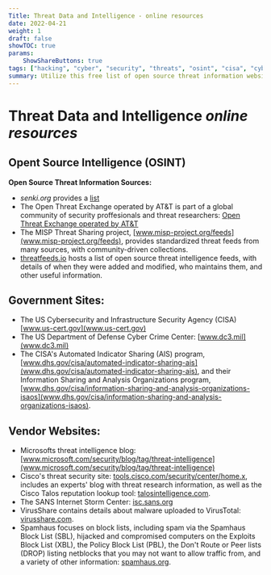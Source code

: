 ```yaml
---
Title: Threat Data and Intelligence - online resources
date: 2022-04-21
weight: 1
draft: false
showTOC: true
params:
    ShowShareButtons: true
tags: ["hacking", "cyber", "security", "threats", "osint", "cisa", "cybersecurity", "dhs", "intelligence", "malware", "pwnd"]
summary: Utilize this free list of open source threat information websites to better defend your organization.
---
```


# Threat Data and Intelligence *online resources*

## Opent Source Intelligence (OSINT) 
**Open Source Threat Information Sources:**
- *senki.org* provides a [list](www.senki.org/operators-security-toolkit/open-source-threat-intelligence-feeds)
- The Open Threat Exchange operated by AT&T is part of a global community of security proffesionals and threat researchers: [Open Threat Exchange operated by AT&T](https://cybersecurity.att.com/open-threat-exchange)
- The MISP Threat Sharing project, [www.misp-project.org/feeds](www.misp-project.org/feeds), provides standardized threat feeds from many sources, with community-driven collections.
- [threatfeeds.io](threatfeeds.io) hosts a list of open source threat intelligence feeds, with details of when they were added and modified, who maintains them, and other useful information.
## Government Sites:
- The US Cybersecurity and Infrastructure Security Agency (CISA) [www.us-cert.gov](www.us-cert.gov)
- The US Department of Defense Cyber Crime Center: [www.dc3.mil](www.dc3.mil)
- The CISA's Automated Indicator Sharing (AIS) program, [www.dhs.gov/cisa/automated-indicator-sharing-ais](www.dhs.gov/cisa/automated-indicator-sharing-ais), and their Information Sharing and Analysis Organizations program, [www.dhs.gov/cisa/information-sharing-and-analysis-organizations-isaos](www.dhs.gov/cisa/information-sharing-and-analysis-organizations-isaos).
## Vendor Websites:
- Microsofts threat intelligence blog: [www.microsoft.com/security/blog/tag/threat-intelligence](www.microsoft.com/security/blog/tag/threat-intelligence)
- Cisco's threat security site: [tools.cisco.com/security/center/home.x](tools.cisco.com/security/center/home.x), includes an experts' blog with threat research information, as well as the Cisco Talos reputation lookup tool: [talosintelligence.com](talosintelligence.com).
- The SANS Internet Storm Center: [isc.sans.org](isc.sans.org)
- VirusShare contains details about malware uploaded to VirusTotal: [virusshare.com](virusshare.com).
- Spamhaus focuses on block lists, including spam via the Spamhaus Block List (SBL), hijacked and compromised computers on the Exploits Block List (XBL), the Policy Block List (PBL), the Don't Route or Peer lists (DROP) listing netblocks that you may not want to allow traffic from, and a variety of other information: [spamhaus.org](www.spamhaus.org).

